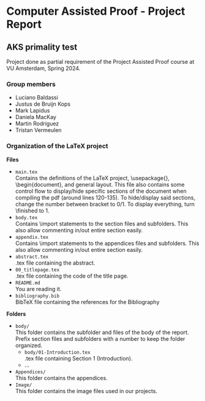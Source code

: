 # Computer Assisted Proof - Project Report
## AKS primality test

Project done as partial requirement of the Project Assisted Proof course at VU Amsterdam, Spring 2024.

### Group members
- Luciano Baldassi
- Justus de Bruijn Kops
- Mark Lapidus
- Daniela MacKay
- Martin Rodriguez
- Tristan Vermeulen


### Organization of the LaTeX project
**Files**
- `main.tex`  
    Contains the definitions of the LaTeX project, \usepackage{}, \begin{document}, and general layout.
    This file also contains some control flow to display/hide specific sections of the document when compiling the pdf (around lines 120-135). To hide/display said sections, change the number between bracket to 0/1. To display everything, turn \finished to 1.
- `body.tex`  
    Contains \import statements to the section files and subfolders. 
    This also allow commenting in/out entire section easily.
- `appendix.tex`  
    Contains \import statements to the appendices files and subfolders. 
    This also allow commenting in/out entire section easily.
- `abstract.tex`  
    .tex file containing the abstract.
- `00_titlepage.tex`  
    .tex file containing the code of the title page.
- `README.md`  
    You are reading it.
- `bibliography.bib`  
  BibTeX file containing the references for the Bibliography

**Folders**
- `body/`  
This folder contains the subfolder and files of the body of the report. Prefix section files and subfolders with a number to keep the folder organized. 
  - `body/01-Introduction.tex`  
    .tex file containing Section 1 (Introduction).
  - ...
- `Appendices/`  
    This folder contains the appendices. 
- `Image/`  
    This folder contains the image files used in our projects.


